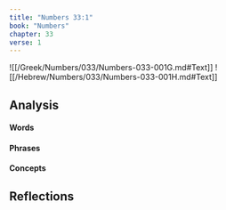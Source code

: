 ```yaml
---
title: "Numbers 33:1"
book: "Numbers"
chapter: 33
verse: 1
---
```

![[/Greek/Numbers/033/Numbers-033-001G.md#Text]]
![[/Hebrew/Numbers/033/Numbers-033-001H.md#Text]]

## Analysis

#### Words

#### Phrases

#### Concepts

## Reflections
